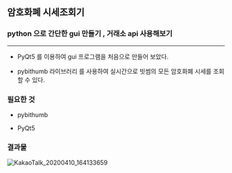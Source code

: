 ## 암호화폐 시세조회기 

### python 으로 간단한 gui 만들기 , 거래소 api 사용해보기
<hr>

- PyQt5 를 이용하여 gui 프로그램을 처음으로 만들어 보았다.

- pybithumb 라이브러리 를 사용하여 실시간으로 빗썸의 모든 암호화폐 시세를 조회 할 수 있다.


### 필요한 것 

- pybithumb 

- PyQt5 

### 결과물

![KakaoTalk_20200410_164133659](https://user-images.githubusercontent.com/53388557/78973594-3464b400-7b4b-11ea-96be-724dbade4dc0.png)

